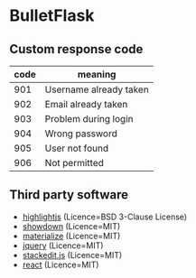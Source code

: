 # BulletFlask
## Custom response code

| code  | meaning |
|-------|---------|
| 901   | Username already taken |
| 902   | Email already taken |
| 903   | Problem during login |
| 904   | Wrong password |
| 905   | User not found |
| 906   | Not permitted  |

## Third party software
* [highlightjs](https://github.com/highlightjs/highlight.js) (Licence=BSD 3-Clause License)
* [showdown](https://github.com/showdownjs/showdown) (Licence=MIT)
* [materialize](https://github.com/Dogfalo/materialize) (Licence=MIT)
* [jquery](https://github.com/jcushman/pdfquery) (Licence=MIT)
* [stackedit.js](https://github.com/benweet/stackedit.js) (Licence=MIT)
* [react](https://github.com/facebook/react) (Licence=MIT)
